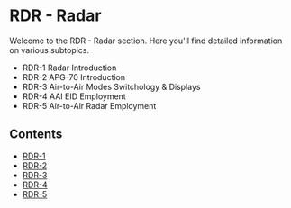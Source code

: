 # RDR - Radar

Welcome to the RDR - Radar section. Here you'll find detailed information on various subtopics.
- RDR-1 Radar Introduction
- RDR-2 APG-70 Introduction
- RDR-3 Air-to-Air Modes Switchology & Displays
- RDR-4 AAI EID Employment
- RDR-5 Air-to-Air Radar Employment

## Contents

- [RDR-1](rdr-1.md)
- [RDR-2](rdr-2.md)
- [RDR-3](rdr-3.md)
- [RDR-4](rdr-4.md)
- [RDR-5](rdr-5.md)


